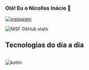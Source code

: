 
### Olá! Eu o Nícollas Inácio 👋

[![instagram](https://img.shields.io/badge/Instagram-E4405F?style=for-the-badge&logo=instagram&logoColor=white)](https://intagran.com/nisf_0)

![NISF GitHub stats](https://github-readme-stats.vercel.app/api?username=NISF&show_icons=true&theme=dracula)

## Tecnologias do dia a dia 

<div style="display: inline_block"><br/>
  <img aling="center" alt="kotlin" src="https://img.shields.io/badge/Kotlin-0095D5?&style=for-the-badge&logo=kotlin&logoColor=white"/>

</div>
